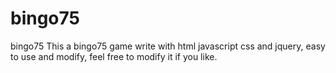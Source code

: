 # bingo75
bingo75
This a bingo75 game write with html javascript css and jquery, easy to use and modify, feel free to modify it if you like.
